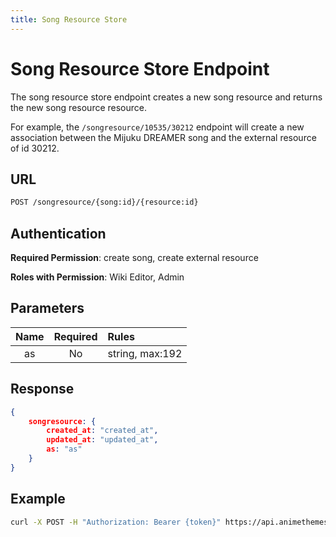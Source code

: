 ```yaml
---
title: Song Resource Store
---
```


# Song Resource Store Endpoint

The song resource store endpoint creates a new song resource and returns the new song resource resource.

For example, the `/songresource/10535/30212` endpoint will create a new association between the Mijuku DREAMER song and the external resource of id 30212.

## URL

```sh
POST /songresource/{song:id}/{resource:id}
```

## Authentication

**Required Permission**: create song, create external resource

**Roles with Permission**: Wiki Editor, Admin

## Parameters

| Name | Required | Rules           |
| :--: | :------: | :-------------- |
| as   | No       | string, max:192 |

## Response

```json
{
    songresource: {
        created_at: "created_at",
        updated_at: "updated_at",
        as: "as"
    }
}
```

## Example

```bash
curl -X POST -H "Authorization: Bearer {token}" https://api.animethemes.moe/songresource/10535/30212
```
